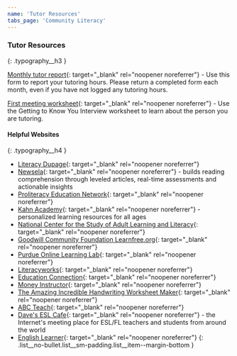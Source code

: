 ```yaml
---
name: 'Tutor Resources'
tabs_page: 'Community Literacy'
---
```

### Tutor Resources
{: .typography__h3 }

[Monthly tutor report](../../uploads/pdf/monthly-tutor-report.pdf){: target="_blank" rel="noopener noreferrer"} - Use this form to report your tutoring hours. Please return a completed form each month, even if you have not logged any tutoring hours.

[First meeting worksheet](../../uploads/pdf/getting-to-know-you-interview.pdf){: target="_blank" rel="noopener noreferrer"} - Use the Getting to Know You Interview worksheet to learn about the person you are tutoring.

#### Helpful Websites
{: .typography__h4 }

* [Literacy Dupage](http://www.literacyvolunteersdupage.org/){: target="_blank" rel="noopener noreferrer"}
* [Newsela](https://newsela.com/){: target="_blank" rel="noopener noreferrer"} - builds reading comprehension through leveled articles, real-time assessments and actionable insights
* [Proliteracy Education Network](https://www.proliteracy.org/Professional-Development/Education-Network){: target="_blank" rel="noopener noreferrer"}
* [Kahn Academy](https://www.khanacademy.org/){: target="_blank" rel="noopener noreferrer"} - personalized learning resources for all ages
* [National Center for the Study of Adult Learning and Literacy](http://www.ncsall.net/){: target="_blank" rel="noopener noreferrer"}
* [Goodwill Community Foundation Learnfree.org](https://edu.gcfglobal.org/en/){: target="_blank" rel="noopener noreferrer"}
* [Purdue Online Learning Lab](https://owl.purdue.edu/){: target="_blank" rel="noopener noreferrer"}
* [Literacyworks](http://www.literacyworks.org/){: target="_blank" rel="noopener noreferrer"}
* [Education Connection](https://www.spellingcity.com/){: target="_blank" rel="noopener noreferrer"}
* [Money Instructor](http://www.moneyinstructor.com/){: target="_blank" rel="noopener noreferrer"}
* [The Amazing Incredible Handwriting Worksheet Maker](https://www.handwritingworksheets.com/){: target="_blank" rel="noopener noreferrer"}
* [ABC Teach](https://www.abcteach.com/){: target="_blank" rel="noopener noreferrer"}
* [Dave's ESL Cafe](http://www.daveseslcafe.com/){: target="_blank" rel="noopener noreferrer"} - the Internet's meeting place for ESL/FL teachers and students from around the world
* [English Learner](https://www.englishpage.com/){: target="_blank" rel="noopener noreferrer"}
{: .list__no-bullet.list__sm-padding.list__item--margin-bottom }

